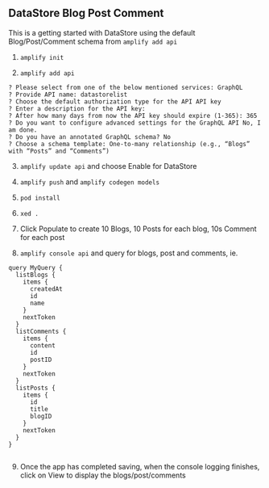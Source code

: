 ## DataStore Blog Post Comment

This is a getting started with DataStore using the default Blog/Post/Comment schema from `amplify add api`

1. `amplify init`

2. `amplify add api` 
```
? Please select from one of the below mentioned services: GraphQL
? Provide API name: datastorelist
? Choose the default authorization type for the API API key
? Enter a description for the API key: 
? After how many days from now the API key should expire (1-365): 365
? Do you want to configure advanced settings for the GraphQL API No, I am done.
? Do you have an annotated GraphQL schema? No
? Choose a schema template: One-to-many relationship (e.g., “Blogs” with “Posts” and “Comments”)
```
3. `amplify update api` and choose Enable for DataStore

5. `amplify push` and `amplify codegen models`

6. `pod install`

7. `xed .`

8. Click Populate to create 10 Blogs, 10 Posts for each blog, 10s Comment for each post

9. `amplify console api` and query for blogs, post and comments, ie.

```
query MyQuery {
  listBlogs {
    items {
      createdAt
      id
      name
    }
    nextToken
  }
  listComments {
    items {
      content
      id
      postID
    }
    nextToken
  }
  listPosts {
    items {
      id
      title
      blogID
    }
    nextToken
  }
}


```
9. Once the app has completed saving, when the console logging finishes, click on View to display the blogs/post/comments







